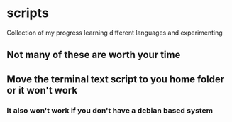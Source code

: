 # scripts
Collection of my progress learning different languages and experimenting

## Not many of these are worth your time
## Move the terminal text script to you home folder or it won't work
### It also won't work if you don't have a debian based system
